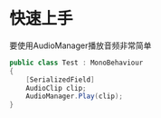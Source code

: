# 快速上手
要使用AudioManager播放音频非常简单  

```cs
public class Test : MonoBehaviour
{
    [SerializedField]
    AudioClip clip;
    AudioManager.Play(clip);
}  
```